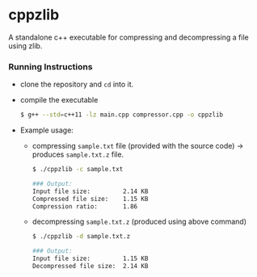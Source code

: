 # cppzlib
A standalone c++ executable for compressing and decompressing a file using zlib.

### Running Instructions
- clone the repository and `cd` into it.
- compile the executable  

  ```sh
  $ g++ --std=c++11 -lz main.cpp compressor.cpp -o cppzlib                                                                                                           
  ```  
  
- Example usage: 
  - compressing `sample.txt` file (provided with the source code) -> produces `sample.txt.z` file. 
  
    ```sh
    $ ./cppzlib -c sample.txt 
    
    ### Output:
    Input file size:         2.14 KB
    Compressed file size:    1.15 KB
    Compression ratio:       1.86
    ```  
    
  - decompressing `sample.txt.z` (produced using above command)
     
    ```sh
    $ ./cppzlib -d sample.txt.z
    
    ### Output:
    Input file size:         1.15 KB
    Decompressed file size:  2.14 KB
    ```  

